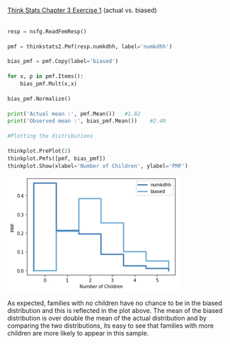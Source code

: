 [Think Stats Chapter 3 Exercise 1](http://greenteapress.com/thinkstats2/html/thinkstats2004.html#toc31) (actual vs. biased)

~~~python

resp = nsfg.ReadFemResp()

pmf = thinkstats2.Pmf(resp.numkdhh, label='numkdhh')

bias_pmf = pmf.Copy(label='biased')

for x, p in pmf.Items():
    bias_pmf.Mult(x,x)

bias_pmf.Normalize()
    
print('Actual mean :', pmf.Mean())   #1.02
print('Observed mean :', bias_pmf.Mean())    #2.40

#Plotting the distributions

thinkplot.PrePlot(2)
thinkplot.Pmfs([pmf, bias_pmf])
thinkplot.Show(xlabel='Number of Children', ylabel='PMF')

~~~
 
![](https://github.com/AbishekGollapudi/dsp/blob/master/lessons/statistics/tplot.png)

As expected, families with no children have no chance to be in the biased distribution and this is reflected in the plot above. The mean of the biased distribution is over double the mean of the actual distribution and by comparing the two distributions, its easy to see that families with more children are more likely to appear in this sample.
